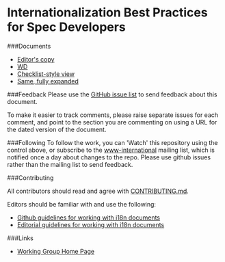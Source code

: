 # Internationalization Best Practices for Spec Developers

###Documents
- [Editor's copy](https://w3c.github.io/bp-i18n-specdev/)
- [WD](http://www.w3.org/TR/international-specs/)
- [Checklist-style view](https://www.w3.org/International/techniques/developing-specs?collapse)
- [Same, fully expanded](https://www.w3.org/International/techniques/developing-specs)

###Feedback
Please use the [GitHub issue list](https://github.com/w3c/bp-i18n-specdev/issues) to send feedback about this document.

To make it easier to track comments, please raise separate issues for each comment, and point to the section you are commenting on  using a URL for the dated version of the document.

###Following
To follow the work, you can 'Watch' this repository using the control above, or subscribe to the [www-international](https://lists.w3.org/Archives/Public/www-international/) mailing list, which is notified once a day about changes to the repo. Please use github issues rather than the mailing list to send feedback.

###Contributing

All contributors should read and agree with [CONTRIBUTING.md](https://github.com/w3c/bp-i18n-specdev/blob/gh-pages/CONTRIBUTING.md).

Editors should be familiar with and use the following:

- [Github guidelines for working with i18n documents](http://w3c.github.io/i18n-activity/guidelines/github)
- [Editorial guidelines for working with i18n documents](http://w3c.github.io/i18n-activity/guidelines/editing)

###Links
- [Working Group Home Page](http://w3c.github.io/i18n-activity/i18n-wg/)
